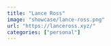 ```yaml
---
title: "Lance Ross"
image: "showcase/lance-ross.png"
url: "https://lanceross.xyz/"
categories: ["personal"]
---
```

